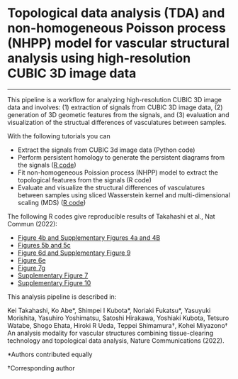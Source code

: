 # Topological data analysis (TDA) and non-homogeneous Poisson process (NHPP) model for vascular structural analysis using high-resolution CUBIC 3D image data

---

This pipeline is a workflow for analyzing high-resolution CUBIC 3D image data and involves: (1) extraction of signals from CUBIC 3D image data, (2) generation of 3D geometic features from the signals, and (3) evaluation and visualization of the structual differences of vasculatures between samples.

With the following tutorials you can

- Extract the signals from CUBIC 3d image data (Python code)
- Perform persistent homology to generate the persistent diagrams from the signals ([R code](https://github.com/nagoya-sysbiol/cubic_analysis/blob/main/tutorials/ph.ipynb))
- Fit non-homogeneous Poission process (NHPP) model to extract the topological features from the signals (R code)
- Evaluate and visualize the structural differences of vasculatures between samples using sliced Wasserstein kernel and multi-dimensional scaling (MDS) ([R code](https://github.com/nagoya-sysbiol/cubic_analysis/blob/main/tutorials/swk.ipynb))

The following R codes give reproducible results of Takahashi et al., Nat Commun (2022):

- [Figure 4b and Supplementary Figures 4a and 4B](https://github.com/nagoya-sysbiol/cubic_analysis/blob/main/scripts/fig4b_suppl_fig4a_suppl_fig4b.ipynb)
- [Figures 5b and 5c](https://github.com/nagoya-sysbiol/cubic_analysis/blob/main/scripts/fig5b_fig5c.ipynb)
- [Figure 6d and Supplementary Figure 9](https://github.com/nagoya-sysbiol/cubic_analysis/blob/main/scripts/fig6d_suppl_fig9.ipynb)
- [Figure 6e](https://github.com/nagoya-sysbiol/cubic_analysis/blob/main/scripts/fig6e.ipynb)
- [Figure 7g](https://github.com/nagoya-sysbiol/cubic_analysis/blob/main/scripts/fig6g.ipynb)
- [Supplementary Figure 7](https://github.com/nagoya-sysbiol/cubic_analysis/blob/main/scripts/suppl_fig7.ipynb)
- [Supplementary Figure 10](https://github.com/nagoya-sysbiol/cubic_analysis/blob/main/scripts/suppl_fig10.ipynb)

This analysis pipeline is described in:

Kei Takahashi, Ko Abe*, Shimpei I Kubota*, Noriaki Fukatsu*, Yasuyuki Morishita, Yasuhiro Yoshimatsu, Satoshi Hirakawa, Yoshiaki Kubota, Tetsuro Watabe, Shogo Ehata, Hiroki R Ueda, Teppei Shimamura†, Kohei Miyazono† An analysis modality for vascular structures combining tissue-clearing technology and topological data analysis, Nature Communications (2022).

*Authors contributed equally

†Corresponding author

